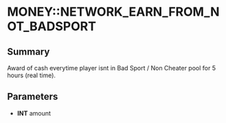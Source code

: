 # MONEY::NETWORK_EARN_FROM_NOT_BADSPORT

## Summary
Award of cash everytime player isnt in Bad Sport / Non Cheater pool for 5 hours (real time).

## Parameters
* **INT** amount